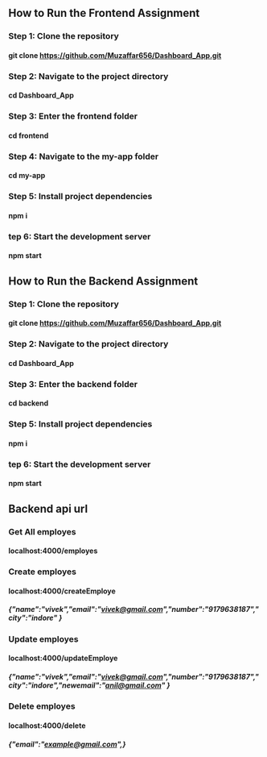 ## How to Run the Frontend Assignment
### Step 1: Clone the repository
#### git clone https://github.com/Muzaffar656/Dashboard_App.git
### Step 2: Navigate to the project directory
#### cd Dashboard_App
### Step 3: Enter the frontend folder
#### cd frontend
### Step 4: Navigate to the my-app folder
#### cd my-app 
### Step 5: Install project dependencies
#### npm i
### tep 6: Start the development server
#### npm start


## How to Run the Backend Assignment
### Step 1: Clone the repository
#### git clone https://github.com/Muzaffar656/Dashboard_App.git
### Step 2: Navigate to the project directory
#### cd Dashboard_App
### Step 3: Enter the backend folder
#### cd backend
### Step 5: Install project dependencies
#### npm i
### tep 6: Start the development server
#### npm start

## Backend api url
### Get All employes 
#### localhost:4000/employes
### Create employes
#### localhost:4000/createEmploye
##### {"name":"vivek","email":"vivek@gmail.com","number":"9179638187","city":"indore" }
### Update employes
#### localhost:4000/updateEmploye
##### {"name":"vivek","email":"vivek@gmail.com","number":"9179638187","city":"indore","newemail":"anil@gmail.com" }
### Delete employes
#### localhost:4000/delete
##### {"email":"example@gmail.com",}
